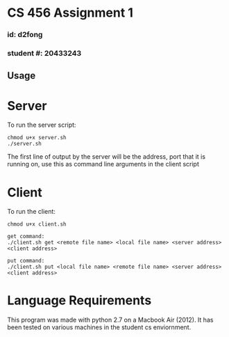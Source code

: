 # CS 456 Assignment 1
### id: d2fong
### student #: 20433243


##  Usage
# Server
To run the server script:
```
chmod u+x server.sh
./server.sh
```
The first line of output by the server will be the address, port that it is running on, use this as command line arguments in the client script

# Client
To run the client:
```
chmod u+x client.sh

get command:
./client.sh get <remote file name> <local file name> <server address> <client address>

put command:
./client.sh put <local file name> <remote file name> <server address> <client address>
```

# Language Requirements
This program was made with python 2.7 on a Macbook Air (2012).  It has been tested on various machines in the student cs enviornment. 




